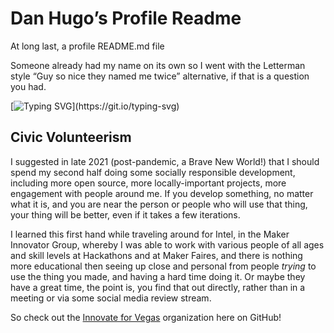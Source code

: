 <!--
 Copyright (C) 2022 Dan Hugo
 
 This file is part of DanHugoDanHugo.
 
 DanHugoDanHugo is free software: you can redistribute it and/or modify
 it under the terms of the GNU General Public License as published by
 the Free Software Foundation, either version 3 of the License, or
 (at your option) any later version.
 
 DanHugoDanHugo is distributed in the hope that it will be useful,
 but WITHOUT ANY WARRANTY; without even the implied warranty of
 MERCHANTABILITY or FITNESS FOR A PARTICULAR PURPOSE.  See the
 GNU General Public License for more details.
 
 You should have received a copy of the GNU General Public License
 along with github.  If not, see <http://www.gnu.org/licenses/>.
-->

# Dan Hugo’s Profile Readme

At long last, a profile README.md file

Someone already had my name on its own so I went with the Letterman style “Guy so nice they named me twice” alternative, if that is a question you had.

[![Typing SVG](https://readme-typing-svg.herokuapp.com?font=Fira+Code&pause=1000&width=435&lines=Civic+Volunteer+to+Make+your+Communities+Better!)](https://git.io/typing-svg)

## Civic Volunteerism

I suggested in late 2021 (post-pandemic, a Brave New World!) that I should spend my second half doing some socially responsible development, including more open source, more locally-important projects, more engagement with people around me. If you develop something, no matter what it is, and you are near the person or people who will use that thing, your thing will be better, even if it takes a few iterations.

I learned this first hand while traveling around for Intel, in the Maker Innovator Group, whereby I was able to work with various people of all ages and skill levels at Hackathons and at Maker Faires, and there is nothing more educational then seeing up close and personal from people *trying* to use the thing you made, and having a hard time doing it. Or maybe they have a great time, the point is, you find that out directly, rather than in a meeting or via some social media review stream.

So check out the [Innovate for Vegas](https://github.com/InnovateForVegas) organization here on GitHub!
